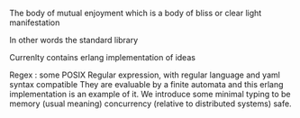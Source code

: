  The body of mutual enjoyment which is a body of bliss or clear light manifestation

In other words the standard library

Currenlty contains erlang implementation of ideas

Regex : some POSIX Regular expression, with regular language and yaml syntax compatible
They are evaluable by a finite automata and this erlang implementation is an example of it.
We introduce some minimal typing to be memory (usual meaning) concurrency (relative to distributed systems) safe.
